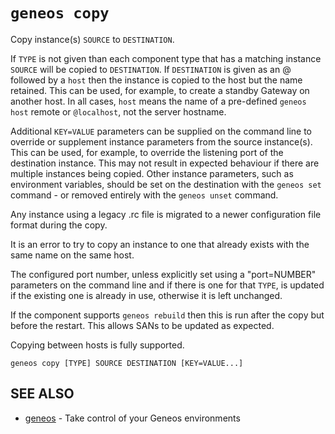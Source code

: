 # `geneos copy`

Copy instance(s) `SOURCE` to `DESTINATION`.

If `TYPE` is not given than each component type that has a matching instance `SOURCE` will be copied to `DESTINATION`. If `DESTINATION` is given as an @ followed by a `host` then the instance is copied to the host but the name retained. This can be used, for example, to create a standby Gateway on another host. In all cases, `host` means the name of a pre-defined `geneos host` remote or `@localhost`, not the server hostname.

Additional `KEY=VALUE` parameters can be supplied on the command line to override or supplement instance parameters from the source instance(s). This can be used, for example, to override the listening port of the destination instance. This may not result in expected behaviour if there are multiple instances being copied. Other instance parameters, such as environment variables, should be set on the destination with the `geneos set` command - or removed entirely with the `geneos unset` command.

Any instance using a legacy .rc file is migrated to a newer configuration file format during the copy.

It is an error to try to copy an instance to one that already exists with the same name on the same host.

The configured port number, unless explicitly set using a "port=NUMBER" parameters on the command line and if there is one for that `TYPE`, is updated if the existing one is already in use, otherwise it is left unchanged.

If the component supports `geneos rebuild` then this is run after the copy but before the restart. This allows SANs to be updated as expected.

Copying between hosts is fully supported.

```text
geneos copy [TYPE] SOURCE DESTINATION [KEY=VALUE...]
```

## SEE ALSO

* [geneos](geneos.md)	 - Take control of your Geneos environments
